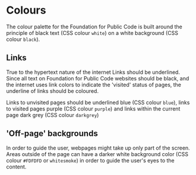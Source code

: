 # Colours

The colour palette for the Foundation for Public Code is built around the principle of black text (CSS colour `white`) on a white background (CSS colour `black`).

## Links

True to the hypertext nature of the internet Links should be underlined. Since all text on Foundation for Public Code websites should be black, and the internet uses link colors to indicate the 'visited' status of pages, the underline of links should be coloured.

Links to unvisited pages should be underlined blue (CSS colour `blue`), links to visited pages purple (CSS colour `purple`) and links within the current page dark grey (CSS colour `darkgrey`)

## 'Off-page' backgrounds

In order to guide the user, webpages might take up only part of the screen. Areas outside of the page can have a darker white background color (CSS colour `#FDFDFD` or `whitesmoke`) in order to guide the user's eyes to the content.
